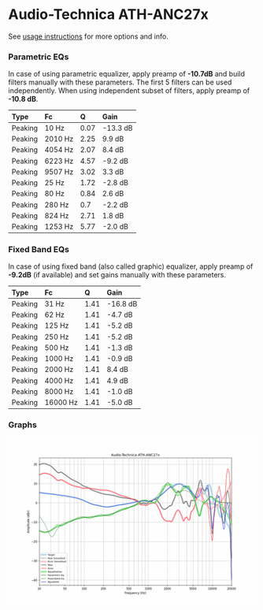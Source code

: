 # Audio-Technica ATH-ANC27x
See [usage instructions](https://github.com/jaakkopasanen/AutoEq#usage) for more options and info.

### Parametric EQs
In case of using parametric equalizer, apply preamp of **-10.7dB** and build filters manually
with these parameters. The first 5 filters can be used independently.
When using independent subset of filters, apply preamp of **-10.8 dB**.

| Type    | Fc      |    Q | Gain     |
|:--------|:--------|:-----|:---------|
| Peaking | 10 Hz   | 0.07 | -13.3 dB |
| Peaking | 2010 Hz | 2.25 | 9.9 dB   |
| Peaking | 4054 Hz | 2.07 | 8.4 dB   |
| Peaking | 6223 Hz | 4.57 | -9.2 dB  |
| Peaking | 9507 Hz | 3.02 | 3.3 dB   |
| Peaking | 25 Hz   | 1.72 | -2.8 dB  |
| Peaking | 80 Hz   | 0.84 | 2.6 dB   |
| Peaking | 280 Hz  | 0.7  | -2.2 dB  |
| Peaking | 824 Hz  | 2.71 | 1.8 dB   |
| Peaking | 1253 Hz | 5.77 | -2.0 dB  |

### Fixed Band EQs
In case of using fixed band (also called graphic) equalizer, apply preamp of **-9.2dB**
(if available) and set gains manually with these parameters.

| Type    | Fc       |    Q | Gain     |
|:--------|:---------|:-----|:---------|
| Peaking | 31 Hz    | 1.41 | -16.8 dB |
| Peaking | 62 Hz    | 1.41 | -4.7 dB  |
| Peaking | 125 Hz   | 1.41 | -5.2 dB  |
| Peaking | 250 Hz   | 1.41 | -5.2 dB  |
| Peaking | 500 Hz   | 1.41 | -1.3 dB  |
| Peaking | 1000 Hz  | 1.41 | -0.9 dB  |
| Peaking | 2000 Hz  | 1.41 | 8.4 dB   |
| Peaking | 4000 Hz  | 1.41 | 4.9 dB   |
| Peaking | 8000 Hz  | 1.41 | -1.0 dB  |
| Peaking | 16000 Hz | 1.41 | -5.0 dB  |

### Graphs
![](./Audio-Technica%20ATH-ANC27x.png)